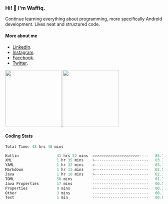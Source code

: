 ### Hi! 👋 I'm Waffiq.

Continue learning everything about programming, more specifically Android development. Likes neat and structured code.

#### More about me 
- [LinkedIn](https://www.linkedin.com/in/waffiqaziz/).
- [Instagram](https://www.instagram.com/waffiqaziz/).
- [Facebook](https://web.facebook.com/WaffiqAziz/).
- [Twitter](https://twitter.com/AzizWaffiq).

<p align="left">
<a href="https://github.com/waffiqaziz">
  <img height="180em" src="https://github-readme-stats-eight-theta.vercel.app/api?username=waffiqaziz&show_icons=true&theme=algolia&include_all_commits=true&count_private=true"/>
  <img height="180em" src="https://github-readme-stats-eight-theta.vercel.app/api/top-langs/?username=waffiqaziz&layout=compact&langs_count=8&theme=algolia"/>
</a>
</p>

#### Coding Stats
<!--START_SECTION:waka-->

```rust
Total Time: 48 hrs 48 mins

Kotlin                 41 hrs 52 mins  >>>>>>>>>>>>>>>>>>>>>----   85.70 %
XML                    1 hr 35 mins    >------------------------   03.27 %
YAML                   1 hr 32 mins    >------------------------   03.16 %
Markdown               1 hr 13 mins    >------------------------   02.50 %
Java                   1 hr 10 mins    >------------------------   02.39 %
TOML                   50 mins         -------------------------   01.73 %
Java Properties        17 mins         -------------------------   00.58 %
Properties             9 mins          -------------------------   00.32 %
Other                  3 mins          -------------------------   00.10 %
Text                   1 min           -------------------------   00.07 %
```

<!--END_SECTION:waka-->
